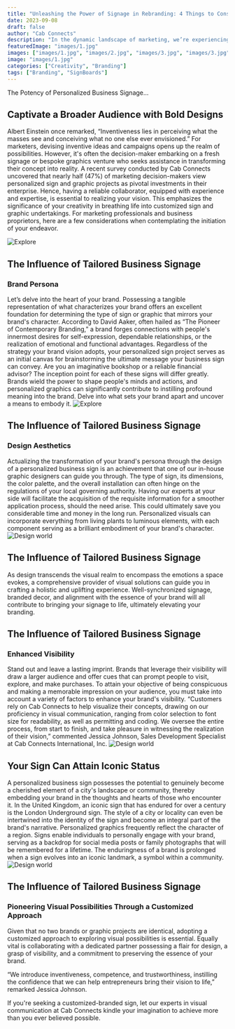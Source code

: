 ```yaml
---
title: "Unleashing the Power of Signage in Rebranding: 4 Things to Consider"
date: 2023-09-08
draft: false
author: "Cab Connects"
description: "In the dynamic landscape of marketing, we’re experiencing a resurgence of rebranding. Rebrands are a strategic marketing maneuver that can redefine or refresh a company or brand’s identity and set it on a trajectory for future success. While there are numerous elements to consider during a rebrand, signs and graphics are pivotal pieces in the rebranding process, acting as powerful ambassadors for brands as well as businesses that need to attract attention to get customer traffic."
featuredImage: "images/1.jpg"
images: ["images/1.jpg", "images/2.jpg", "images/3.jpg", "images/3.jpg"]
image: "images/1.jpg"
categories: ["Creativity", "Branding"]
tags: ["Branding", "SignBoards"]
---
```


The Potency of Personalized Business Signage...

## Captivate a Broader Audience with Bold Designs

Albert Einstein once remarked, “Inventiveness lies in perceiving what the masses see and conceiving what no one else ever envisioned.” For marketers, devising inventive ideas and campaigns opens up the realm of possibilities. However, it's often the decision-maker embarking on a fresh signage or bespoke graphics venture who seeks assistance in transforming their concept into reality. A recent survey conducted by Cab Connects uncovered that nearly half (47%) of marketing decision-makers view personalized sign and graphic projects as pivotal investments in their enterprise. Hence, having a reliable collaborator, equipped with experience and expertise, is essential to realizing your vision. This emphasizes the significance of your creativity in breathing life into customized sign and graphic undertakings. For marketing professionals and business proprietors, here are a few considerations when contemplating the initiation of your endeavor.

![Explore](images/1.jpg)


## The Influence of Tailored Business Signage

### Brand Persona
Let’s delve into the heart of your brand. Possessing a tangible representation of what characterizes your brand offers an excellent foundation for determining the type of sign or graphic that mirrors your brand's character. According to David Aaker, often hailed as “The Pioneer of Contemporary Branding,” a brand forges connections with people's innermost desires for self-expression, dependable relationships, or the realization of emotional and functional advantages. Regardless of the strategy your brand vision adopts, your personalized sign project serves as an initial canvas for brainstorming the ultimate message your business sign can convey. Are you an imaginative bookshop or a reliable financial advisor? The inception point for each of these signs will differ greatly. Brands wield the power to shape people's minds and actions, and personalized graphics can significantly contribute to instilling profound meaning into the brand. Delve into what sets your brand apart and uncover a means to embody it.
![Explore](images/2.jpg)
## The Influence of Tailored Business Signage

### Design Aesthetics
Actualizing the transformation of your brand's persona through the design of a personalized business sign is an achievement that one of our in-house graphic designers can guide you through. The type of sign, its dimensions, the color palette, and the overall installation can often hinge on the regulations of your local governing authority. Having our experts at your side will facilitate the acquisition of the requisite information for a smoother application process, should the need arise. This could ultimately save you considerable time and money in the long run. Personalized visuals can incorporate everything from living plants to luminous elements, with each component serving as a brilliant embodiment of your brand's character.
![Design world](images/5.jpg)

## The Influence of Tailored Business Signage

As design transcends the visual realm to encompass the emotions a space evokes, a comprehensive provider of visual solutions can guide you in crafting a holistic and uplifting experience. Well-synchronized signage, branded decor, and alignment with the essence of your brand will all contribute to bringing your signage to life, ultimately elevating your branding.

## The Influence of Tailored Business Signage

### Enhanced Visibility
Stand out and leave a lasting imprint. Brands that leverage their visibility will draw a larger audience and offer cues that can prompt people to visit, explore, and make purchases. To attain your objective of being conspicuous and making a memorable impression on your audience, you must take into account a variety of factors to enhance your brand's visibility. “Customers rely on Cab Connects to help visualize their concepts, drawing on our proficiency in visual communication, ranging from color selection to font size for readability, as well as permitting and coding. We oversee the entire process, from start to finish, and take pleasure in witnessing the realization of their vision,” commented Jessica Johnson, Sales Development Specialist at Cab Connects International, Inc.
![Design world](images/3.jpg)


## Your Sign Can Attain Iconic Status
A personalized business sign possesses the potential to genuinely become a cherished element of a city's landscape or community, thereby embedding your brand in the thoughts and hearts of those who encounter it. In the United Kingdom, an iconic sign that has endured for over a century is the London Underground sign. The style of a city or locality can even be intertwined into the identity of the sign and become an integral part of the brand's narrative. Personalized graphics frequently reflect the character of a region. Signs enable individuals to personally engage with your brand, serving as a backdrop for social media posts or family photographs that will be remembered for a lifetime. The enduringness of a brand is prolonged when a sign evolves into an iconic landmark, a symbol within a community.
![Design world](images/4.jpg)

## The Influence of Tailored Business Signage

### Pioneering Visual Possibilities Through a Customized Approach
Given that no two brands or graphic projects are identical, adopting a customized approach to exploring visual possibilities is essential. Equally vital is collaborating with a dedicated partner possessing a flair for design, a grasp of visibility, and a commitment to preserving the essence of your brand.

“We introduce inventiveness, competence, and trustworthiness, instilling the confidence that we can help entrepreneurs bring their vision to life,” remarked Jessica Johnson.

If you're seeking a customized-branded sign, let our experts in visual communication at Cab Connects kindle your imagination to achieve more than you ever believed possible.
